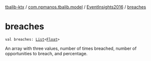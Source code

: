 [tbalib-ktx](../../index.md) / [com.npmanos.tbalib.model](../index.md) / [EventInsights2016](index.md) / [breaches](./breaches.md)

# breaches

`val breaches: `[`List`](https://kotlinlang.org/api/latest/jvm/stdlib/kotlin.collections/-list/index.html)`<`[`Float`](https://kotlinlang.org/api/latest/jvm/stdlib/kotlin/-float/index.html)`>`

An array with three values, number of times breached, number of opportunities to breach, and percentage.

